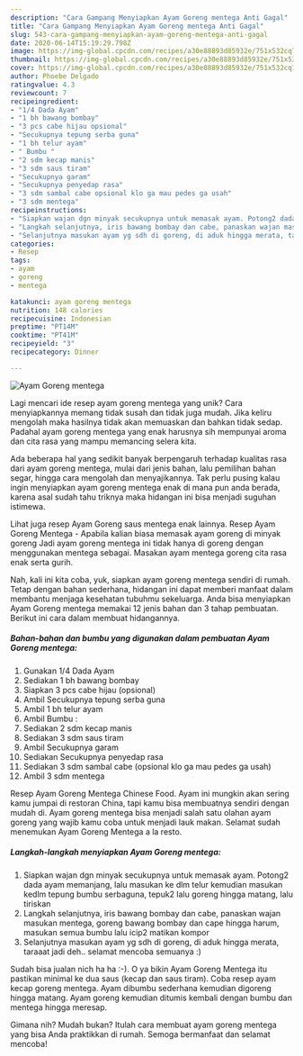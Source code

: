 ```yaml
---
description: "Cara Gampang Menyiapkan Ayam Goreng mentega Anti Gagal"
title: "Cara Gampang Menyiapkan Ayam Goreng mentega Anti Gagal"
slug: 543-cara-gampang-menyiapkan-ayam-goreng-mentega-anti-gagal
date: 2020-06-14T15:19:29.798Z
image: https://img-global.cpcdn.com/recipes/a30e88893d85932e/751x532cq70/ayam-goreng-mentega-foto-resep-utama.jpg
thumbnail: https://img-global.cpcdn.com/recipes/a30e88893d85932e/751x532cq70/ayam-goreng-mentega-foto-resep-utama.jpg
cover: https://img-global.cpcdn.com/recipes/a30e88893d85932e/751x532cq70/ayam-goreng-mentega-foto-resep-utama.jpg
author: Phoebe Delgado
ratingvalue: 4.3
reviewcount: 7
recipeingredient:
- "1/4 Dada Ayam"
- "1 bh bawang bombay"
- "3 pcs cabe hijau opsional"
- "Secukupnya tepung serba guna"
- "1 bh telur ayam"
- " Bumbu "
- "2 sdm kecap manis"
- "3 sdm saus tiram"
- "Secukupnya garam"
- "Secukupnya penyedap rasa"
- "3 sdm sambal cabe opsional klo ga mau pedes ga usah"
- "3 sdm mentega"
recipeinstructions:
- "Siapkan wajan dgn minyak secukupnya untuk memasak ayam. Potong2 dada ayam memanjang, lalu masukan ke dlm telur kemudian masukan kedlm tepung bumbu serbaguna, tepuk2 lalu goreng hingga matang, lalu tiriskan"
- "Langkah selanjutnya, iris bawang bombay dan cabe, panaskan wajan masukan mentega, goreng bawang bombay dan cape hingga harum, masukan semua bumbu lalu icip2 matikan kompor"
- "Selanjutnya masukan ayam yg sdh di goreng, di aduk hingga merata, taraaat jadi deh.. selamat mencoba semuanya :)"
categories:
- Resep
tags:
- ayam
- goreng
- mentega

katakunci: ayam goreng mentega 
nutrition: 148 calories
recipecuisine: Indonesian
preptime: "PT14M"
cooktime: "PT41M"
recipeyield: "3"
recipecategory: Dinner

---
```



![Ayam Goreng mentega](https://img-global.cpcdn.com/recipes/a30e88893d85932e/751x532cq70/ayam-goreng-mentega-foto-resep-utama.jpg)

Lagi mencari ide resep ayam goreng mentega yang unik? Cara menyiapkannya memang tidak susah dan tidak juga mudah. Jika keliru mengolah maka hasilnya tidak akan memuaskan dan bahkan tidak sedap. Padahal ayam goreng mentega yang enak harusnya sih mempunyai aroma dan cita rasa yang mampu memancing selera kita.

Ada beberapa hal yang sedikit banyak berpengaruh terhadap kualitas rasa dari ayam goreng mentega, mulai dari jenis bahan, lalu pemilihan bahan segar, hingga cara mengolah dan menyajikannya. Tak perlu pusing kalau ingin menyiapkan ayam goreng mentega enak di mana pun anda berada, karena asal sudah tahu triknya maka hidangan ini bisa menjadi suguhan istimewa.

Lihat juga resep Ayam Goreng saus mentega enak lainnya. Resep Ayam Goreng Mentega - Apabila kalian biasa memasak ayam goreng di minyak goreng Jadi ayam goreng mentega ini tidak hanya di goreng dengan menggunakan mentega sebagai. Masakan ayam mentega goreng cita rasa enak serta gurih.


Nah, kali ini kita coba, yuk, siapkan ayam goreng mentega sendiri di rumah. Tetap dengan bahan sederhana, hidangan ini dapat memberi manfaat dalam membantu menjaga kesehatan tubuhmu sekeluarga. Anda bisa menyiapkan Ayam Goreng mentega memakai 12 jenis bahan dan 3 tahap pembuatan. Berikut ini cara dalam membuat hidangannya.

<!--inarticleads1-->

##### Bahan-bahan dan bumbu yang digunakan dalam pembuatan Ayam Goreng mentega:

1. Gunakan 1/4 Dada Ayam
1. Sediakan 1 bh bawang bombay
1. Siapkan 3 pcs cabe hijau (opsional)
1. Ambil Secukupnya tepung serba guna
1. Ambil 1 bh telur ayam
1. Ambil  Bumbu :
1. Sediakan 2 sdm kecap manis
1. Sediakan 3 sdm saus tiram
1. Ambil Secukupnya garam
1. Sediakan Secukupnya penyedap rasa
1. Sediakan 3 sdm sambal cabe (opsional klo ga mau pedes ga usah)
1. Ambil 3 sdm mentega


Resep Ayam Goreng Mentega Chinese Food. Ayam ini mungkin akan sering kamu jumpai di restoran China, tapi kamu bisa membuatnya sendiri dengan mudah di. Ayam goreng mentega bisa menjadi salah satu olahan ayam goreng yang wajib kamu coba untuk menjadi lauk makan. Selamat sudah menemukan Ayam Goreng Mentega a la resto. 

<!--inarticleads2-->

##### Langkah-langkah menyiapkan Ayam Goreng mentega:

1. Siapkan wajan dgn minyak secukupnya untuk memasak ayam. Potong2 dada ayam memanjang, lalu masukan ke dlm telur kemudian masukan kedlm tepung bumbu serbaguna, tepuk2 lalu goreng hingga matang, lalu tiriskan
1. Langkah selanjutnya, iris bawang bombay dan cabe, panaskan wajan masukan mentega, goreng bawang bombay dan cape hingga harum, masukan semua bumbu lalu icip2 matikan kompor
1. Selanjutnya masukan ayam yg sdh di goreng, di aduk hingga merata, taraaat jadi deh.. selamat mencoba semuanya :)


Sudah bisa jualan nich ha ha :-). O ya bikin Ayam Goreng Mentega itu pastikan minimal ke dua saus (kecap dan saus tiram). Coba resep ayam kecap goreng mentega. Ayam dibumbu sederhana kemudian digoreng hingga matang. Ayam goreng kemudian ditumis kembali dengan bumbu dan mentega hingga meresap. 

Gimana nih? Mudah bukan? Itulah cara membuat ayam goreng mentega yang bisa Anda praktikkan di rumah. Semoga bermanfaat dan selamat mencoba!
